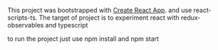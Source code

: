 This project was bootstrapped with [Create React App](https://github.com/facebookincubator/create-react-app).
and use react-scripts-ts.
The target of project is to experiment react with redux-observables and typescript

to run the project just use npm install and npm start